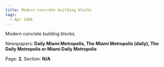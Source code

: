 ```yaml
---  
title: Modern concrete building blocks  
tags:  
  - Apr 1906  
---  
```

  
Modern concrete building blocks.  
  
Newspapers: **Daily Miami Metropolis, The Miami Metropolis (daily), The Daily Metropolis or Miami Daily Metropolis**  
  
Page: **2**, Section: **N/A** 
